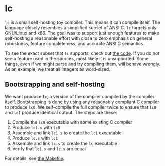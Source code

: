 # lc

`lc` is a small self-hosting toy compiler. This means it can compile itself. The
language closely resembles a simplified subset of ANSI C. `lc` targets only
GNU/Linux and x86. The goal was to support just enough features to make
self-hosting a reasonable effort with close to zero emphasis on general
robustness, feature completeness, and accurate ANSI C semantics.

To see the exact subset that `lc` supports, check out [the code](lc.c). If you
do not see a feature used in the sources, most likely it is unsupported. Some
things, even if we might parse and try compiling them, will behave wrongly. As
an example, we treat all integers as word-sized.

## Bootstrapping and self-hosting

We want produce `lc`, a version of the compiler compiled by the compiler itself.
Bootstrapping is done by using any reasonably compliant C compiler to produce
`lc0`. We self-compile the full compiler twice to ensure that `lc0` and `lc1`
produce identical output. The steps are these:

1. Compile the `lc0` executable with some existing C compiler
2. Produce `lc1.s` with `lc0`
3. Assemble and link `lc1.s` to create the `lc1` executable
4. Produce `lc.s` with `lc1`
5. Assemble and link `lc.s` to create the `lc` executable
6. Verify that `lc1.s` and `lc.s` are equal

For details, see [the Makefile](Makefile).
